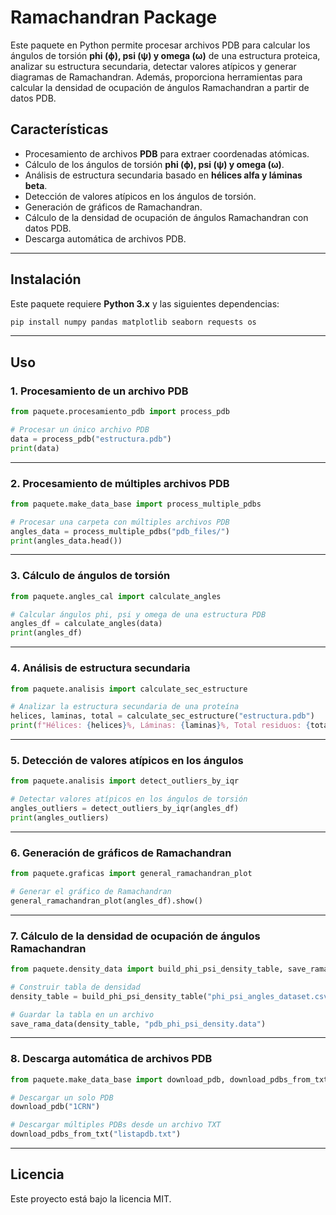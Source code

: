 # Ramachandran Package

Este paquete en Python permite procesar archivos PDB para calcular los ángulos de torsión **phi (ϕ), psi (ψ) y omega (ω)** de una estructura proteica, analizar su estructura secundaria, detectar valores atípicos y generar diagramas de Ramachandran. Además, proporciona herramientas para calcular la densidad de ocupación de ángulos Ramachandran a partir de datos PDB.

## Características

- Procesamiento de archivos **PDB** para extraer coordenadas atómicas.
- Cálculo de los ángulos de torsión **phi (ϕ), psi (ψ) y omega (ω)**.
- Análisis de estructura secundaria basado en **hélices alfa y láminas beta**.
- Detección de valores atípicos en los ángulos de torsión.
- Generación de gráficos de Ramachandran.
- Cálculo de la densidad de ocupación de ángulos Ramachandran con datos PDB.
- Descarga automática de archivos PDB.

---

## Instalación

Este paquete requiere **Python 3.x** y las siguientes dependencias:

```bash
pip install numpy pandas matplotlib seaborn requests os
```

---

## Uso

### 1. Procesamiento de un archivo PDB

```python
from paquete.procesamiento_pdb import process_pdb

# Procesar un único archivo PDB
data = process_pdb("estructura.pdb")
print(data)
```

---

### 2. Procesamiento de múltiples archivos PDB

```python
from paquete.make_data_base import process_multiple_pdbs

# Procesar una carpeta con múltiples archivos PDB
angles_data = process_multiple_pdbs("pdb_files/")
print(angles_data.head())
```

---

### 3. Cálculo de ángulos de torsión

```python
from paquete.angles_cal import calculate_angles

# Calcular ángulos phi, psi y omega de una estructura PDB
angles_df = calculate_angles(data)
print(angles_df)
```

---

### 4. Análisis de estructura secundaria

```python
from paquete.analisis import calculate_sec_estructure

# Analizar la estructura secundaria de una proteína
helices, laminas, total = calculate_sec_estructure("estructura.pdb")
print(f"Hélices: {helices}%, Láminas: {laminas}%, Total residuos: {total}")
```

---

### 5. Detección de valores atípicos en los ángulos

```python
from paquete.analisis import detect_outliers_by_iqr

# Detectar valores atípicos en los ángulos de torsión
angles_outliers = detect_outliers_by_iqr(angles_df)
print(angles_outliers)
```

---

### 6. Generación de gráficos de Ramachandran

```python
from paquete.graficas import general_ramachandran_plot

# Generar el gráfico de Ramachandran
general_ramachandran_plot(angles_df).show()
```

---

### 7. Cálculo de la densidad de ocupación de ángulos Ramachandran

```python
from paquete.density_data import build_phi_psi_density_table, save_rama_data

# Construir tabla de densidad
density_table = build_phi_psi_density_table("phi_psi_angles_dataset.csv")

# Guardar la tabla en un archivo
save_rama_data(density_table, "pdb_phi_psi_density.data")
```

---

### 8. Descarga automática de archivos PDB

```python
from paquete.make_data_base import download_pdb, download_pdbs_from_txt

# Descargar un solo PDB
download_pdb("1CRN")

# Descargar múltiples PDBs desde un archivo TXT
download_pdbs_from_txt("listapdb.txt")
```


---

## Licencia

Este proyecto está bajo la licencia MIT.




